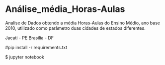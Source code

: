 # Análise_média_Horas-Aulas

Analise de Dados obtendo a média Horas-Aulas do Ensino Médio, ano base 2010, utilizado como parâmetro duas cidades de estados diferentes.

Jacati - PE
Brasilia - DF

#pip install -r requirements.txt

$ jupyter notebook
